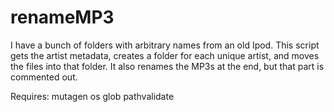 # renameMP3
I have a bunch of folders with arbitrary names from an old Ipod. 
This script gets the artist metadata, creates a folder for each unique artist, and moves the files into that folder.
It also renames the MP3s at the end, but that part is commented out.

Requires:
mutagen
os
glob
pathvalidate
